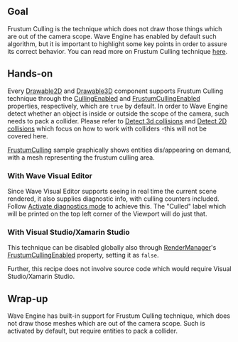 ## Goal

Frustum Culling is the technique which does not draw those things which are out of the camera scope. Wave Engine has enabled by default such algorithm, but it is important to highlight some key points in order to assure its correct behavior. You can read more on Frustum Culling technique [here](https://en.wikipedia.org/wiki/Hidden_surface_determination).

## Hands-on

Every [Drawable2D](xref:WaveEngine.Framework.Graphics.Drawable2D) and [Drawable3D](xref:WaveEngine.Framework.Graphics.Drawable3D) component supports Frustum Culling technique through the [CullingEnabled](xref:WaveEngine.Framework.Graphics.Drawable2D.CullingEnabled) and [FrustumCullingEnabled](xref:WaveEngine.Framework.Graphics.Drawable3D.FrustumCullingEnabled) properties, respectively, which are `true` by default. In order to Wave Engine detect whether an object is inside or outside the scope of the camera, such needs to pack a collider. Please refer to [Detect 3d collisions](../Graphics3D/Detect-3D-Collisions.md) and [Detect 2D collisions](../Graphics2D/Detect-2d-collisions.md) which focus on how to work with colliders -this will not be covered here.

[FrustumCulling](https://github.com/WaveEngine/Samples/tree/master/Performance/FrustumCulling) sample graphically shows entities dis/appearing on demand, with a mesh representing the frustum culling area.

### With Wave Visual Editor

Since Wave Visual Editor supports seeing in real time the current scene rendered, it also supplies diagnostic info, with culling counters included. Follow [Activate diagnostics mode](http://doc.waveengine.net/recipes/Performance/Activate-diagnostics-mode.html) to achieve this. The "Culled" label which will be printed on the top left corner of the Viewport will do just that.

### With Visual Studio/Xamarin Studio

This technique can be disabled globally also through [RenderManager](xref:WaveEngine.Framework.Managers.RenderManager)'s [FrustumCullingEnabled](xref:WaveEngine.Framework.Managers.RenderManager.FrustumCullingEnabled) property, setting it as `false`.

Further, this recipe does not involve source code which would require Visual Studio/Xamarin Studio.

## Wrap-up

Wave Engine has built-in support for Frustum Culling technique, which does not draw those meshes which are out of the camera scope. Such is activated by default, but require entities to pack a collider.
